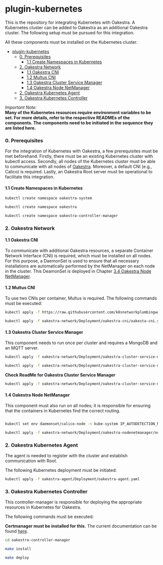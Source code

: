 # plugin-kubernetes

This is the repository for integrating Kubernetes with Oakestra. A Kubernetes cluster can be added to Oakestra as an additional Oakestra cluster. The following setup must be pursued for this integration.

All these components must be installed on the Kubernetes cluster.

   

- [plugin-kubernetes](#plugin-kubernetes)
    - [0. Prerequisites](#0-prerequisites)
      - [1.1 Create Namespaces in Kubernetes](#11-create-namespaces-in-kubernetes)
    - [2. Oakestra Network](#2-oakestra-network)
      - [1.1 Oakestra CNI](#11-oakestra-cni)
      - [1.2 Multus CNI](#12-multus-cni)
      - [1.3 Oakestra Cluster Service Manager](#13-oakestra-cluster-service-manager)
      - [1.4 Oakestra Node NetManager](#14-oakestra-node-netmanager)
    - [2. Oakestra Kubernetes Agent](#2-oakestra-kubernetes-agent)
    - [3. Oakestra Kubernetes Controller](#3-oakestra-kubernetes-controller)



*Important Note:*\
**Many of the Kubernetes resources require environment variables to be set. For more details, refer to the respective READMEs of the components. The components need to be initiated in the sequence they are listed here.**

### 0. Prerequisites
For the integration of Kubernetes with Oakestra, a few prerequisites must be met beforehand. Firstly, there must be an existing Kubernetes cluster with kubectl access. Secondly, all nodes of the Kubernetes cluster must be able to communicate with all nodes of [Oakestra](https://github.com/oakestra). Moreover, a default CNI (e.g., Calico) is required. Lastly, an Oakestra Root server must be operational to facilitate this integration.

#### 1.1 Create Namespaces in Kubernetes

```bash
kubectl create namespace oakestra-system

kubectl create namespace oakestra

kubectl create namespace oakestra-controller-manager
```


### 2. Oakestra Network

#### 1.1 Oakestra CNI
To communicate with additional Oakestra resources, a separate Container Network Interface (CNI) is required, which must be installed on all nodes. For this purpose, a DaemonSet is used to ensure that all necessary installations are automatically performed by the NetManager on each node in the cluster. This DeamonSet is deployed in Chapter [3.4 Oakestra Node NetManager](#34-oakestra-node-netmanager).

#### 1.2 Multus CNI
To use two CNIs per container, Multus is required. The following commands must be executed:


```bash
kubectl apply -f https://raw.githubusercontent.com/k8snetworkplumbingwg/multus-cni/master/deployments/multus-daemonset.yml

kubectl apply -f oakestra-network/Deployment/oakestra-cni/oakesta-cni.yaml -n oakestra
```


#### 1.3 Oakestra Cluster Service Manager
This component needs to run once per cluster and requires a MongoDB and an MQTT server.


```bash
kubectl apply -f oakestra-network/Deployment/oakestra-cluster-service-manager/mosquitto/ -n oakestra-system

kubectl apply -f oakestra-network/Deployment/oakestra-cluster-service-manager/mongodb/ -n oakestra-system

```

**Check ReadMe for Oakestra Cluster Service Manager**
```bash
kubectl apply -f oakestra-network/Deployment/oakestra-cluster-service-manager/oakestra-cluster-service-manager.yaml -n oakestra-system
```

#### 1.4 Oakestra Node NetManager
This component must also run on all nodes; it is responsible for ensuring that the containers in Kubernetes find the correct routing.

```bash

kubectl set env daemonset/calico-node -n kube-system IP_AUTODETECTION_METHOD="skip-interface=goProxy.*"

kubectl apply -f oakestra-network/Deployment/oakestra-nodenetmanager/node-netmanager.yaml -n oakestra-system
```


### 2. Oakestra Kubernetes Agent
The agent is needed to register with the cluster and establish communication with Root.

The following Kubernetes deployment must be initiated:


```bash
kubectl apply -f oakestra-agent/Deployment/oakestra-agent.yaml
```


### 3. Oakestra Kubernetes Controller
This controller-manager is responsible for deploying the appropriate resources in Kubernetes for Oakestra.

The following commands must be executed:


**Certmanager must be installed for this.** 
The current documentation can be found [here](https://cert-manager.io/docs/installation/). 


```bash
cd oakestra-controller-manager

make install

make deploy 
```